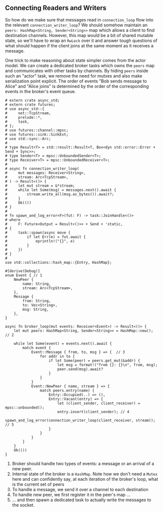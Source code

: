 
## Connecting Readers and Writers

So how do we make sure that messages read in `connection_loop` flow into the relevant `connection_writer_loop`?
We should somehow maintain an `peers: HashMap<String, Sender<String>>` map which allows a client to find destination channels.
However, this map would be a bit of shared mutable state, so we'll have to wrap an `RwLock` over it and answer tough questions of what should happen if the client joins at the same moment as it receives a message.

One trick to make reasoning about state simpler comes from the actor model.
We can create a dedicated broker tasks which owns the `peers` map and communicates with other tasks by channels.
By hiding `peers` inside such an "actor" task, we remove the need for mutxes and also make serialization point explicit.
The order of events "Bob sends message to Alice" and "Alice joins" is determined by the order of the corresponding events in the broker's event queue.

```rust,edition2018
# extern crate async_std;
# extern crate futures;
# use async_std::{
#     net::TcpStream,
#     prelude::*,
#     task,
# };
# use futures::channel::mpsc;
# use futures::sink::SinkExt;
# use std::sync::Arc;
#
# type Result<T> = std::result::Result<T, Box<dyn std::error::Error + Send + Sync>>;
# type Sender<T> = mpsc::UnboundedSender<T>;
# type Receiver<T> = mpsc::UnboundedReceiver<T>;
#
# async fn connection_writer_loop(
#     mut messages: Receiver<String>,
#     stream: Arc<TcpStream>,
# ) -> Result<()> {
#     let mut stream = &*stream;
#     while let Some(msg) = messages.next().await {
#         stream.write_all(msg.as_bytes()).await?;
#     }
#     Ok(())
# }
#
# fn spawn_and_log_error<F>(fut: F) -> task::JoinHandle<()>
# where
#     F: Future<Output = Result<()>> + Send + 'static,
# {
#     task::spawn(async move {
#         if let Err(e) = fut.await {
#             eprintln!("{}", e)
#         }
#     })
# }
#
use std::collections::hash_map::{Entry, HashMap};

#[derive(Debug)]
enum Event { // 1
    NewPeer {
        name: String,
        stream: Arc<TcpStream>,
    },
    Message {
        from: String,
        to: Vec<String>,
        msg: String,
    },
}

async fn broker_loop(mut events: Receiver<Event>) -> Result<()> {
    let mut peers: HashMap<String, Sender<String>> = HashMap::new(); // 2

    while let Some(event) = events.next().await {
        match event {
            Event::Message { from, to, msg } => {  // 3
                for addr in to {
                    if let Some(peer) = peers.get_mut(&addr) {
                        let msg = format!("from {}: {}\n", from, msg);
                        peer.send(msg).await?
                    }
                }
            }
            Event::NewPeer { name, stream } => {
                match peers.entry(name) {
                    Entry::Occupied(..) => (),
                    Entry::Vacant(entry) => {
                        let (client_sender, client_receiver) = mpsc::unbounded();
                        entry.insert(client_sender); // 4
                        spawn_and_log_error(connection_writer_loop(client_receiver, stream)); // 5
                    }
                }
            }
        }
    }
    Ok(())
}
```

1. Broker should handle two types of events: a message or an arrival of a new peer.
2. Internal state of the broker is a `HashMap`.
   Note how we don't need a `Mutex` here and can confidently say, at each iteration of the broker's loop, what is the current set of peers
3. To handle a message, we send it over a channel to each destination
4. To handle new peer, we first register it in the peer's map ...
5. ... and then spawn a dedicated task to actually write the messages to the socket.
